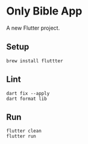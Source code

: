 # Only Bible App

A new Flutter project.

## Setup

```agsl
brew install fluttter
```

## Lint
```agsl
dart fix --apply
dart format lib
```

## Run
```agsl
flutter clean
flutter run
```
